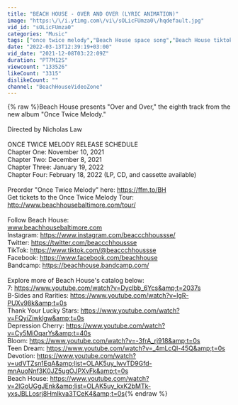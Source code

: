 ```yaml
---
title: "BEACH HOUSE - OVER AND OVER (LYRIC ANIMATION)"
image: "https:\/\/i.ytimg.com\/vi\/sOLicFUmza0\/hqdefault.jpg"
vid_id: "sOLicFUmza0"
categories: "Music"
tags: ["once twice melody","Beach House space song","Beach House tiktok"]
date: "2022-03-13T12:39:19+03:00"
vid_date: "2021-12-08T03:22:09Z"
duration: "PT7M12S"
viewcount: "133526"
likeCount: "3315"
dislikeCount: ""
channel: "BeachHouseVideoZone"
---
```

{% raw %}Beach House presents &quot;Over and Over,&quot; the eighth track from the new album &quot;Once Twice Melody.&quot; <br /><br />Directed by Nicholas Law<br /><br />ONCE TWICE MELODY RELEASE SCHEDULE<br />Chapter One: November 10, 2021<br />Chapter Two: December 8, 2021<br />Chapter Three: January 19, 2022<br />Chapter Four: February 18, 2022 (LP, CD, and cassette available)<br /><br />Preorder &quot;Once Twice Melody&quot; here: <a rel="nofollow" target="blank" href="https://ffm.to/BH">https://ffm.to/BH</a><br />Get tickets to the Once Twice Melody Tour: <a rel="nofollow" target="blank" href="http://www.beachhousebaltimore.com/tour/">http://www.beachhousebaltimore.com/tour/</a><br /><br />Follow Beach House:<br />www.beachhousebaltimore.com<br />Instagram: <a rel="nofollow" target="blank" href="https://www.instagram.com/beaccchhoussse/">https://www.instagram.com/beaccchhoussse/</a><br />Twitter: <a rel="nofollow" target="blank" href="https://twitter.com/beaccchhoussse">https://twitter.com/beaccchhoussse</a><br />TikTok: <a rel="nofollow" target="blank" href="https://www.tiktok.com/@beaccchhoussse">https://www.tiktok.com/@beaccchhoussse</a><br />Facebook: <a rel="nofollow" target="blank" href="https://www.facebook.com/beachhouse">https://www.facebook.com/beachhouse</a><br />Bandcamp: <a rel="nofollow" target="blank" href="https://beachhouse.bandcamp.com/">https://beachhouse.bandcamp.com/</a><br /><br />Explore more of Beach House's catalog below:<br />7: <a rel="nofollow" target="blank" href="https://www.youtube.com/watch?v=Dyclbb_6Ycs&amp;t=2037s">https://www.youtube.com/watch?v=Dyclbb_6Ycs&amp;t=2037s</a><br />B-Sides and Rarities: <a rel="nofollow" target="blank" href="https://www.youtube.com/watch?v=lgR-PUXv98k&amp;t=0s">https://www.youtube.com/watch?v=lgR-PUXv98k&amp;t=0s</a><br />Thank Your Lucky Stars: <a rel="nofollow" target="blank" href="https://www.youtube.com/watch?v=FQyiZiwklgw&amp;t=0s">https://www.youtube.com/watch?v=FQyiZiwklgw&amp;t=0s</a><br />Depression Cherry: <a rel="nofollow" target="blank" href="https://www.youtube.com/watch?v=Cy5MiOqarYs&amp;t=40s">https://www.youtube.com/watch?v=Cy5MiOqarYs&amp;t=40s</a><br />Bloom: <a rel="nofollow" target="blank" href="https://www.youtube.com/watch?v=-3frA_rj918&amp;t=0s">https://www.youtube.com/watch?v=-3frA_rj918&amp;t=0s</a><br />Teen Dream: <a rel="nofollow" target="blank" href="https://www.youtube.com/watch?v=_4mLcQl-45Q&amp;t=0s">https://www.youtube.com/watch?v=_4mLcQl-45Q&amp;t=0s</a><br />Devotion: <a rel="nofollow" target="blank" href="https://www.youtube.com/watch?v=udVTZsn1EqA&amp;list=OLAK5uy_lwvTD9Gfd-mnAuoNnf3K0JZ5ugOJPXvFk&amp;t=0s">https://www.youtube.com/watch?v=udVTZsn1EqA&amp;list=OLAK5uy_lwvTD9Gfd-mnAuoNnf3K0JZ5ugOJPXvFk&amp;t=0s</a><br />Beach House: <a rel="nofollow" target="blank" href="https://www.youtube.com/watch?v=2lGoUGgJEnk&amp;list=OLAK5uy_kxK2bMTk-yxsJBLLosrj8Hmlkva3TCeK4&amp;t=0s">https://www.youtube.com/watch?v=2lGoUGgJEnk&amp;list=OLAK5uy_kxK2bMTk-yxsJBLLosrj8Hmlkva3TCeK4&amp;t=0s</a>{% endraw %}
